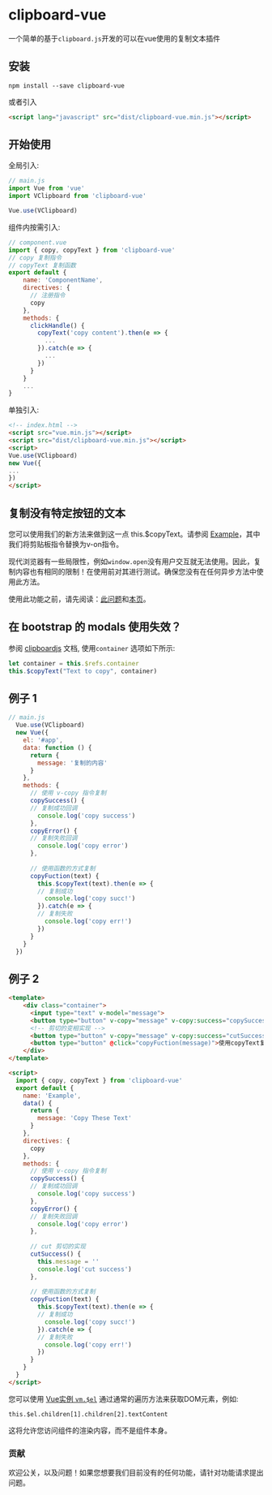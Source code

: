 # clipboard-vue

一个简单的基于`clipboard.js`开发的可以在vue使用的复制文本插件

## 安装

```javasript
npm install --save clipboard-vue
``` 
或者引入

```html
<script lang="javascript" src="dist/clipboard-vue.min.js"></script>
``` 

## 开始使用

全局引入:

```javascript
// main.js
import Vue from 'vue'
import VClipboard from 'clipboard-vue'

Vue.use(VClipboard)
```

组件内按需引入:

```javascript
// component.vue
import { copy, copyText } from 'clipboard-vue'
// copy 复制指令
// copyText 复制函数
export default {
    name: 'ComponentName',
    directives: {
      // 注册指令
      copy
    },
    methods: {
      clickHandle() {
        copyText('copy content').then(e => {
          ...
        }).catch(e => {
          ...
        })
      }
    }
    ...
}
```


单独引入:

```html
<!-- index.html -->
<script src="vue.min.js"></script>
<script src="dist/clipboard-vue.min.js"></script>
<script>
Vue.use(VClipboard)
new Vue({
...
})
</script>
```

## 复制没有特定按钮的文本

您可以使用我们的新方法来做到这一点 this.$copyText。请参阅 [Example](https://helloyutian.github.io/clipboard-vue/example/example_1.html)，其中我们将剪贴板指令替换为v-on指令。

现代浏览器有一些局限性，例如`window.open`没有用户交互就无法使用。因此，复制内容也有相同的限制！在使用前对其进行测试。确保您没有在任何异步方法中使用此方法。

使用此功能之前，请先阅读：[此问题](https://github.com/zenorocha/clipboard.js/issues/218)和[本页](https://github.com/zenorocha/clipboard.js/wiki/Known-Limitations)。


## 在 bootstrap 的 modals 使用失效？

参阅 [clipboardjs](https://clipboardjs.com/#advanced-usage) 文档, 使用`container` 选项如下所示:

```js
let container = this.$refs.container
this.$copyText("Text to copy", container)
```


## 例子 1

```javascript
// main.js
  Vue.use(VClipboard)
  new Vue({
    el: '#app',
    data: function () {
      return {
        message: '复制的内容'
      }
    },
    methods: {
      // 使用 v-copy 指令复制
      copySuccess() {
      // 复制成功回调
        console.log('copy success')
      },
      copyError() {
      // 复制失败回调
        console.log('copy error')
      },
      
      // 使用函数的方式复制
      copyFuction(text) {
        this.$copyText(text).then(e => {
        // 复制成功
          console.log('copy succ!')
        }).catch(e => {
        // 复制失败
          console.log('copy err!')
        })
      }
    }
  })
```

## 例子 2

```html
<template>
    <div class="container">
      <input type="text" v-model="message">
      <button type="button" v-copy="message" v-copy:success="copySuccess" v-copy:error="copyError">使用指令复制!</button>
      <!-- 剪切的变相实现 -->
      <button type="button" v-copy="message" v-copy:success="cutSuccess">剪切!</button>
      <button type="button" @click="copyFuction(message)">使用copyText复制</button>
    </div>
</template>

<script>
  import { copy, copyText } from 'clipboard-vue'
  export default {
    name: 'Example',
    data() {
      return {
        message: 'Copy These Text'
      }
    },
    directives: {
      copy
    },
    methods: {
      // 使用 v-copy 指令复制
      copySuccess() {
      // 复制成功回调
        console.log('copy success')
      },
      copyError() {
      // 复制失败回调
        console.log('copy error')
      },
      
      // cut 剪切的实现
      cutSuccess() {
        this.message = ''
        console.log('cut success')
      },
      
      // 使用函数的方式复制
      copyFuction(text) {
        this.$copyText(text).then(e => {
        // 复制成功
          console.log('copy succ!')
        }).catch(e => {
        // 复制失败
          console.log('copy err!')
        })
      }
    }
  }
</script>
```

您可以使用 [Vue实例 ```vm.$el```](https://vuejs.org/v2/api/#vm-el) 通过通常的遍历方法来获取DOM元素，例如:

```this.$el.children[1].children[2].textContent```

这将允许您访问组件的渲染内容，而不是组件本身。

### 贡献

欢迎公关，以及问题！如果您想要我们目前没有的任何功能，请针对功能请求提出问题。

